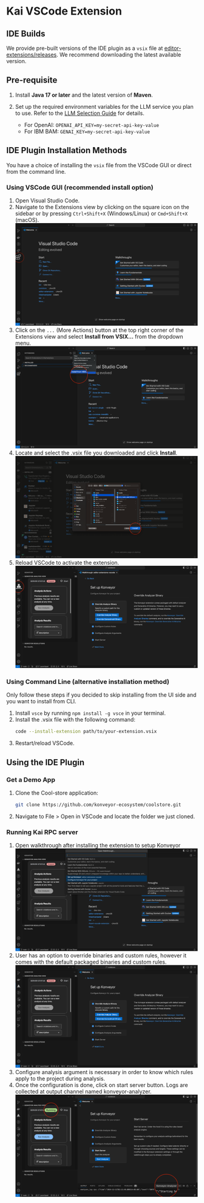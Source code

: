 # Kai VSCode Extension

## IDE Builds

We provide pre-built versions of the IDE plugin as a `vsix` file at [editor-extensions/releases](https://github.com/konveyor/editor-extensions/releases). We recommend downloading the latest available version.

## Pre-requisite

1. Install **Java 17 or later** and the latest version of **Maven**.
2. Set up the required environment variables for the LLM service you plan to use. Refer to the [LLM Selection Guide](/docs/llm_selection.md) for details.

   - For OpenAI: `OPENAI_API_KEY=my-secret-api-key-value`
   - For IBM BAM: `GENAI_KEY=my-secret-api-key-value`

## IDE Plugin Installation Methods

You have a choice of installing the `vsix` file from the VSCode GUI or direct from the command line.

### Using VSCode GUI (recommended install option)

1. Open Visual Studio Code.
2. Navigate to the Extensions view by clicking on the square icon on the sidebar or by pressing `Ctrl+Shift+X` (Windows/Linux) or `Cmd+Shift+X` (macOS).
   ![extension](images/extension.png)
3. Click on the `...` (More Actions) button at the top right corner of the Extensions view and select **Install from VSIX...** from the dropdown menu.
   ![install-from](images/install-from.png)
4. Locate and select the .vsix file you downloaded and click **Install**.
   ![install-kai-vscode](images/install-kai-vscode.png)
5. Reload VSCode to activate the extension.
   ![KAI-installed](images/KAI-installed.png)

### Using Command Line (alternative installation method)

Only follow these steps if you decided to skip installing from the UI side and you want to install from CLI.

1. Install `vsce` by running `npm install -g vsce` in your terminal.
2. Install the .vsix file with the following command:
   ```bash
   code --install-extension path/to/your-extension.vsix
   ```
3. Restart/reload VSCode.

## Using the IDE Plugin

### Get a Demo App

1. Clone the Cool-store application:
   ```bash
   git clone https://github.com/konveyor-ecosystem/coolstore.git
   ```
2. Navigate to File > Open in VSCode and locate the folder we just cloned.

### Running Kai RPC server

1. Open walkthrough after installing the extension to setup Konveyor
   ![walkthrough](images/walkthrough.png)
2. User has an option to override binaries and custom rules, however it comes with the default packaged binaries and custom rules.
   ![setup-konveyor](images/setup-konveyor.png)
3. Configure analysis argument is necessary in order to know which rules apply to the project during analysis.
4. Once the configuration is done, click on start server button. Logs are collected at output channel named konveyor-analyzer.
   ![start-server](images/start-server.png)

